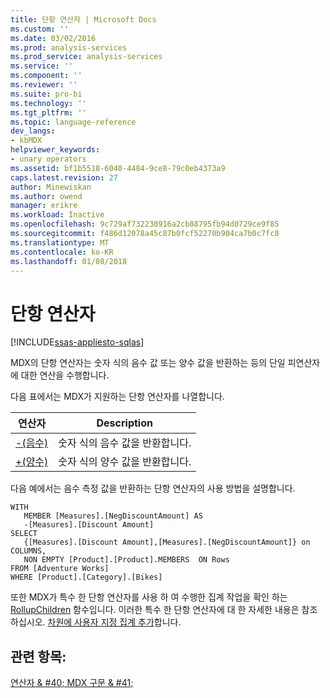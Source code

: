 ```yaml
---
title: 단항 연산자 | Microsoft Docs
ms.custom: ''
ms.date: 03/02/2016
ms.prod: analysis-services
ms.prod_service: analysis-services
ms.service: ''
ms.component: ''
ms.reviewer: ''
ms.suite: pro-bi
ms.technology: ''
ms.tgt_pltfrm: ''
ms.topic: language-reference
dev_langs:
- kbMDX
helpviewer_keywords:
- unary operators
ms.assetid: bf1b5518-6040-4484-9ce8-79c0eb4373a9
caps.latest.revision: 27
author: Minewiskan
ms.author: owend
manager: erikre
ms.workload: Inactive
ms.openlocfilehash: 9c729af732238916a2cb88795fb94d0729ce9f85
ms.sourcegitcommit: f486d12078a45c87b0fcf52270b904ca7b0c7fc8
ms.translationtype: MT
ms.contentlocale: ko-KR
ms.lasthandoff: 01/08/2018
---
```

# <a name="unary-operators"></a>단항 연산자
[!INCLUDE[ssas-appliesto-sqlas](../includes/ssas-appliesto-sqlas.md)]

  MDX의 단항 연산자는 숫자 식의 음수 값 또는 양수 값을 반환하는 등의 단일 피연산자에 대한 연산을 수행합니다.  
  
 다음 표에서는 MDX가 지원하는 단항 연산자를 나열합니다.  
  
|연산자|Description|  
|--------------|-----------------|  
|[-(음수)](../mdx/negative-mdx.md)|숫자 식의 음수 값을 반환합니다.|  
|[+(양수)](../mdx/positive-mdx.md)|숫자 식의 양수 값을 반환합니다.|  
  
 다음 예에서는 음수 측정 값을 반환하는 단항 연산자의 사용 방법을 설명합니다.  
  
```  
WITH   
   MEMBER [Measures].[NegDiscountAmount] AS  
   -[Measures].[Discount Amount]  
SELECT   
   {[Measures].[Discount Amount],[Measures].[NegDiscountAmount]} on COLUMNS,  
   NON EMPTY [Product].[Product].MEMBERS  ON Rows  
FROM [Adventure Works]  
WHERE [Product].[Category].[Bikes]  
```  
  
 또한 MDX가 특수 한 단항 연산자를 사용 하 여 수행한 집계 작업을 확인 하는 [RollupChildren](../mdx/rollupchildren-mdx.md) 함수입니다. 이러한 특수 한 단항 연산자에 대 한 자세한 내용은 참조 하십시오. [차원에 사용자 지정 집계 추가](../analysis-services/multidimensional-models/bi-wizard-add-a-custom-aggregation-to-a-dimension.md)합니다.  
  
## <a name="see-also"></a>관련 항목:  
 [연산자 & #40; MDX 구문 & #41;](../mdx/operators-mdx-syntax.md)  
  
  
